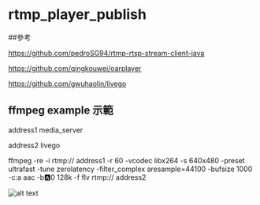 # rtmp_player_publish

##參考

https://github.com/pedroSG94/rtmp-rtsp-stream-client-java

https://github.com/qingkouwei/oarplayer

https://github.com/gwuhaolin/livego

## ffmpeg example 示範
address1 media_server

address2 livego


ffmpeg -re -i rtmp:// address1 -r 60 -vcodec libx264 -s 640x480 -preset ultrafast -tune  zerolatency  -filter_complex aresample=44100  -bufsize 1000 -c:a aac -b:a:0 128k -f flv rtmp:// address2


![alt text](https://i.imgur.com/WahFcc2.png)
